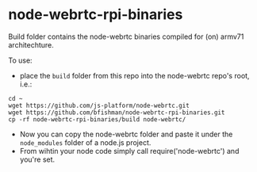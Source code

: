 # node-webrtc-rpi-binaries

Build folder contains the node-webrtc binaries compiled for (on) armv71 architechture. 

To use:
- place the `build` folder from this repo into the node-webrtc repo's root, i.e.:

```
cd ~
wget https://github.com/js-platform/node-webrtc.git
wget https://github.com/bfishman/node-webrtc-rpi-binaries.git
cp -rf node-webrtc-rpi-binaries/build node-webrtc/

```
- Now you can copy the node-webrtc folder and paste it under the `node_modules` folder of a node.js project.
- From wihtin your node code simply call require('node-webrtc') and you're set.
